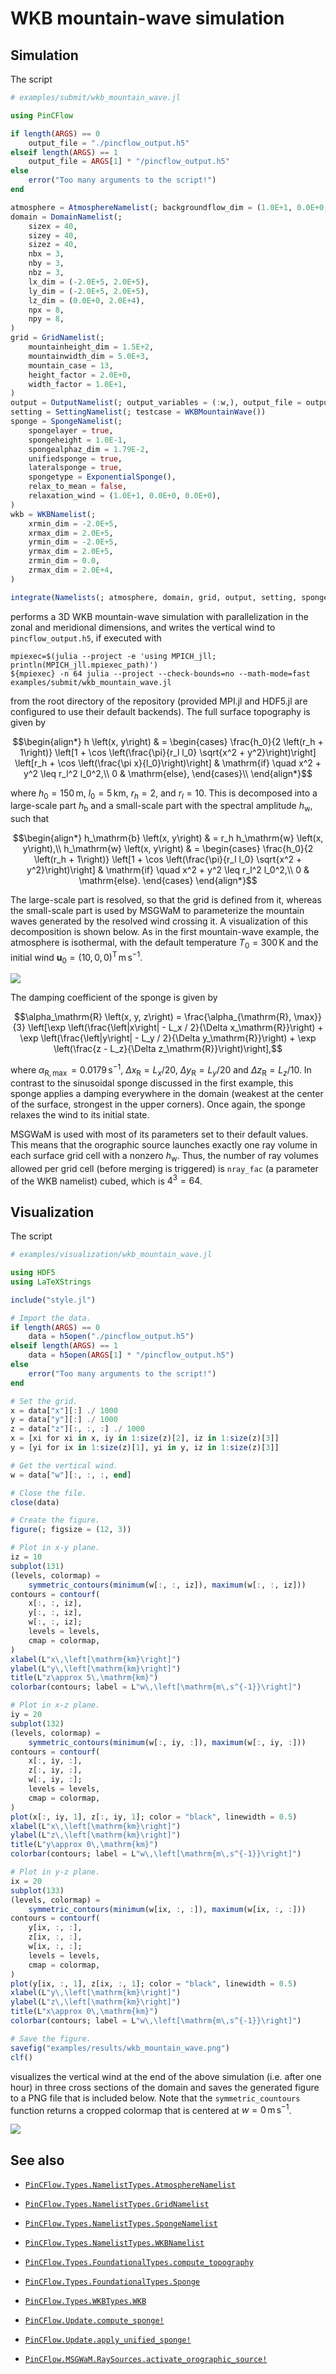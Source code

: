# WKB mountain-wave simulation

## Simulation

The script

```julia
# examples/submit/wkb_mountain_wave.jl

using PinCFlow

if length(ARGS) == 0
    output_file = "./pincflow_output.h5"
elseif length(ARGS) == 1
    output_file = ARGS[1] * "/pincflow_output.h5"
else
    error("Too many arguments to the script!")
end

atmosphere = AtmosphereNamelist(; backgroundflow_dim = (1.0E+1, 0.0E+0, 0.0E+0))
domain = DomainNamelist(;
    sizex = 40,
    sizey = 40,
    sizez = 40,
    nbx = 3,
    nby = 3,
    nbz = 3,
    lx_dim = (-2.0E+5, 2.0E+5),
    ly_dim = (-2.0E+5, 2.0E+5),
    lz_dim = (0.0E+0, 2.0E+4),
    npx = 8,
    npy = 8,
)
grid = GridNamelist(;
    mountainheight_dim = 1.5E+2,
    mountainwidth_dim = 5.0E+3,
    mountain_case = 13,
    height_factor = 2.0E+0,
    width_factor = 1.0E+1,
)
output = OutputNamelist(; output_variables = (:w,), output_file = output_file)
setting = SettingNamelist(; testcase = WKBMountainWave())
sponge = SpongeNamelist(;
    spongelayer = true,
    spongeheight = 1.0E-1,
    spongealphaz_dim = 1.79E-2,
    unifiedsponge = true,
    lateralsponge = true,
    spongetype = ExponentialSponge(),
    relax_to_mean = false,
    relaxation_wind = (1.0E+1, 0.0E+0, 0.0E+0),
)
wkb = WKBNamelist(;
    xrmin_dim = -2.0E+5,
    xrmax_dim = 2.0E+5,
    yrmin_dim = -2.0E+5,
    yrmax_dim = 2.0E+5,
    zrmin_dim = 0.0,
    zrmax_dim = 2.0E+4,
)

integrate(Namelists(; atmosphere, domain, grid, output, setting, sponge, wkb))

```

performs a 3D WKB mountain-wave simulation with parallelization in the zonal and meridional dimensions, and writes the vertical wind to `pincflow_output.h5`, if executed with

```shell
mpiexec=$(julia --project -e 'using MPICH_jll; println(MPICH_jll.mpiexec_path)')
${mpiexec} -n 64 julia --project --check-bounds=no --math-mode=fast examples/submit/wkb_mountain_wave.jl
```

from the root directory of the repository (provided MPI.jl and HDF5.jl are configured to use their default backends). The full surface topography is given by

$$\begin{align*}
    h \left(x, y\right) & = \begin{cases}
        \frac{h_0}{2 \left(r_h + 1\right)} \left[1 + \cos \left(\frac{\pi}{r_l l_0} \sqrt{x^2 + y^2}\right)\right] \left[r_h + \cos \left(\frac{\pi x}{l_0}\right)\right] & \mathrm{if} \quad x^2 + y^2 \leq r_l^2 l_0^2,\\
        0 & \mathrm{else},
    \end{cases}\\
\end{align*}$$

where $h_0 = 150 \, \mathrm{m}$, $l_0 = 5 \, \mathrm{km}$, $r_h = 2$, and $r_l = 10$. This is decomposed into a large-scale part $h_\mathrm{b}$ and a small-scale part with the spectral amplitude $h_\mathrm{w}$, such that

$$\begin{align*}
    h_\mathrm{b} \left(x, y\right) & = r_h h_\mathrm{w} \left(x, y\right),\\
    h_\mathrm{w} \left(x, y\right) & = \begin{cases}
        \frac{h_0}{2 \left(r_h + 1\right)} \left[1 + \cos \left(\frac{\pi}{r_l l_0} \sqrt{x^2 + y^2}\right)\right] & \mathrm{if} \quad x^2 + y^2 \leq r_l^2 l_0^2,\\
        0 & \mathrm{else}.
    \end{cases}
\end{align*}$$

The large-scale part is resolved, so that the grid is defined from it, whereas the small-scale part is used by MSGWaM to parameterize the mountain waves generated by the resolved wind crossing it. A visualization of this decomposition is shown below. As in the first mountain-wave example, the atmosphere is isothermal, with the default temperature $T_0 = 300 \, \mathrm{K}$ and the initial wind $\boldsymbol{u}_0 = \left(10, 0, 0\right)^\mathrm{T} \, \mathrm{m \, s^{- 1}}$.

![](3d_wkb_topography.png)

The damping coefficient of the sponge is given by

$$\alpha_\mathrm{R} \left(x, y, z\right) = \frac{\alpha_{\mathrm{R}, \max}}{3} \left[\exp \left(\frac{\left|x\right| - L_x / 2}{\Delta x_\mathrm{R}}\right) + \exp \left(\frac{\left|y\right| - L_y / 2}{\Delta y_\mathrm{R}}\right) + \exp \left(\frac{z - L_z}{\Delta z_\mathrm{R}}\right)\right],$$

where $\alpha_{\mathrm{R}, \max} = 0.0179 \, \mathrm{s^{- 1}}$, $\Delta x_\mathrm{R} = L_x / 20$, $\Delta y_\mathrm{R} = L_y / 20$ and $\Delta z_\mathrm{R} = L_z / 10$. In contrast to the sinusoidal sponge discussed in the first example, this sponge applies a damping everywhere in the domain (weakest at the center of the surface, strongest in the upper corners). Once again, the sponge relaxes the wind to its initial state.

MSGWaM is used with most of its parameters set to their default values. This means that the orographic source launches exactly one ray volume in each surface grid cell with a nonzero $h_\mathrm{w}$. Thus, the number of ray volumes allowed per grid cell (before merging is triggered) is `nray_fac` (a parameter of the WKB namelist) cubed, which is $4^3 = 64$.

## Visualization

The script

```julia
# examples/visualization/wkb_mountain_wave.jl

using HDF5
using LaTeXStrings

include("style.jl")

# Import the data.
if length(ARGS) == 0
    data = h5open("./pincflow_output.h5")
elseif length(ARGS) == 1
    data = h5open(ARGS[1] * "/pincflow_output.h5")
else
    error("Too many arguments to the script!")
end

# Set the grid.
x = data["x"][:] ./ 1000
y = data["y"][:] ./ 1000
z = data["z"][:, :, :] ./ 1000
x = [xi for xi in x, iy in 1:size(z)[2], iz in 1:size(z)[3]]
y = [yi for ix in 1:size(z)[1], yi in y, iz in 1:size(z)[3]]

# Get the vertical wind.
w = data["w"][:, :, :, end]

# Close the file.
close(data)

# Create the figure.
figure(; figsize = (12, 3))

# Plot in x-y plane.
iz = 10
subplot(131)
(levels, colormap) =
    symmetric_contours(minimum(w[:, :, iz]), maximum(w[:, :, iz]))
contours = contourf(
    x[:, :, iz],
    y[:, :, iz],
    w[:, :, iz];
    levels = levels,
    cmap = colormap,
)
xlabel(L"x\,\left[\mathrm{km}\right]")
ylabel(L"y\,\left[\mathrm{km}\right]")
title(L"z\approx 5\,\mathrm{km}")
colorbar(contours; label = L"w\,\left[\mathrm{m\,s^{-1}}\right]")

# Plot in x-z plane.
iy = 20
subplot(132)
(levels, colormap) =
    symmetric_contours(minimum(w[:, iy, :]), maximum(w[:, iy, :]))
contours = contourf(
    x[:, iy, :],
    z[:, iy, :],
    w[:, iy, :];
    levels = levels,
    cmap = colormap,
)
plot(x[:, iy, 1], z[:, iy, 1]; color = "black", linewidth = 0.5)
xlabel(L"x\,\left[\mathrm{km}\right]")
ylabel(L"z\,\left[\mathrm{km}\right]")
title(L"y\approx 0\,\mathrm{km}")
colorbar(contours; label = L"w\,\left[\mathrm{m\,s^{-1}}\right]")

# Plot in y-z plane.
ix = 20
subplot(133)
(levels, colormap) =
    symmetric_contours(minimum(w[ix, :, :]), maximum(w[ix, :, :]))
contours = contourf(
    y[ix, :, :],
    z[ix, :, :],
    w[ix, :, :];
    levels = levels,
    cmap = colormap,
)
plot(y[ix, :, 1], z[ix, :, 1]; color = "black", linewidth = 0.5)
xlabel(L"y\,\left[\mathrm{km}\right]")
ylabel(L"z\,\left[\mathrm{km}\right]")
title(L"x\approx 0\,\mathrm{km}")
colorbar(contours; label = L"w\,\left[\mathrm{m\,s^{-1}}\right]")

# Save the figure.
savefig("examples/results/wkb_mountain_wave.png")
clf()

```

visualizes the vertical wind at the end of the above simulation (i.e. after one hour) in three cross sections of the domain and saves the generated figure to a PNG file that is included below. Note that the `symmetric_countours` function returns a cropped colormap that is centered at $w = 0 \, \mathrm{m \, s^{- 1}}$.

![](results/wkb_mountain_wave.png)

## See also

  - [`PinCFlow.Types.NamelistTypes.AtmosphereNamelist`](@ref)

  - [`PinCFlow.Types.NamelistTypes.GridNamelist`](@ref)

  - [`PinCFlow.Types.NamelistTypes.SpongeNamelist`](@ref)

  - [`PinCFlow.Types.NamelistTypes.WKBNamelist`](@ref)

  - [`PinCFlow.Types.FoundationalTypes.compute_topography`](@ref)

  - [`PinCFlow.Types.FoundationalTypes.Sponge`](@ref)

  - [`PinCFlow.Types.WKBTypes.WKB`](@ref)

  - [`PinCFlow.Update.compute_sponge!`](@ref)

  - [`PinCFlow.Update.apply_unified_sponge!`](@ref)

  - [`PinCFlow.MSGWaM.RaySources.activate_orographic_source!`](@ref)
